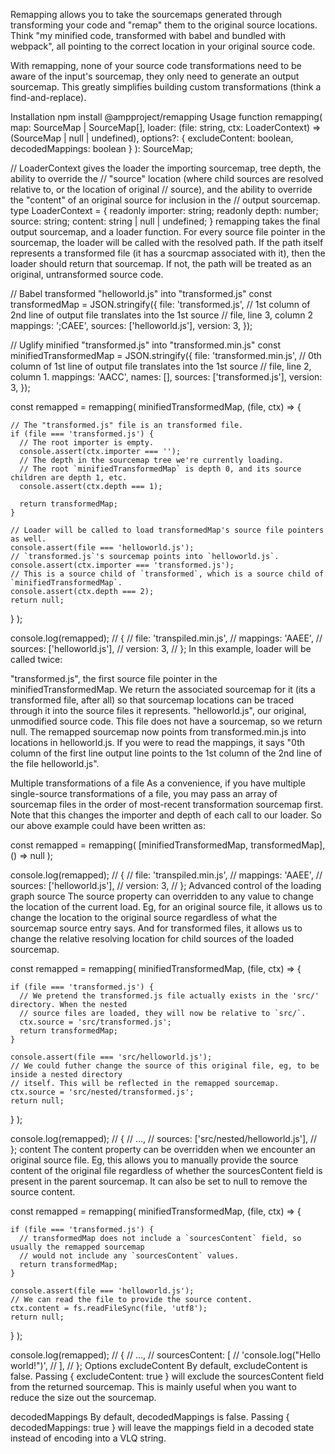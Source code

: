 Remapping allows you to take the sourcemaps generated through transforming your code and "remap" them to the original source locations. Think "my minified code, transformed with babel and bundled with webpack", all pointing to the correct location in your original source code.

With remapping, none of your source code transformations need to be aware of the input's sourcemap, they only need to generate an output sourcemap. This greatly simplifies building custom transformations (think a find-and-replace).

Installation
npm install @ampproject/remapping
Usage
function remapping(
  map: SourceMap | SourceMap[],
  loader: (file: string, ctx: LoaderContext) => (SourceMap | null | undefined),
  options?: { excludeContent: boolean, decodedMappings: boolean }
): SourceMap;

// LoaderContext gives the loader the importing sourcemap, tree depth, the ability to override the
// "source" location (where child sources are resolved relative to, or the location of original
// source), and the ability to override the "content" of an original source for inclusion in the
// output sourcemap.
type LoaderContext = {
 readonly importer: string;
 readonly depth: number;
 source: string;
 content: string | null | undefined;
}
remapping takes the final output sourcemap, and a loader function. For every source file pointer in the sourcemap, the loader will be called with the resolved path. If the path itself represents a transformed file (it has a sourcmap associated with it), then the loader should return that sourcemap. If not, the path will be treated as an original, untransformed source code.

// Babel transformed "helloworld.js" into "transformed.js"
const transformedMap = JSON.stringify({
  file: 'transformed.js',
  // 1st column of 2nd line of output file translates into the 1st source
  // file, line 3, column 2
  mappings: ';CAEE',
  sources: ['helloworld.js'],
  version: 3,
});

// Uglify minified "transformed.js" into "transformed.min.js"
const minifiedTransformedMap = JSON.stringify({
  file: 'transformed.min.js',
  // 0th column of 1st line of output file translates into the 1st source
  // file, line 2, column 1.
  mappings: 'AACC',
  names: [],
  sources: ['transformed.js'],
  version: 3,
});

const remapped = remapping(
  minifiedTransformedMap,
  (file, ctx) => {

    // The "transformed.js" file is an transformed file.
    if (file === 'transformed.js') {
      // The root importer is empty.
      console.assert(ctx.importer === '');
      // The depth in the sourcemap tree we're currently loading.
      // The root `minifiedTransformedMap` is depth 0, and its source children are depth 1, etc.
      console.assert(ctx.depth === 1);

      return transformedMap;
    }

    // Loader will be called to load transformedMap's source file pointers as well.
    console.assert(file === 'helloworld.js');
    // `transformed.js`'s sourcemap points into `helloworld.js`.
    console.assert(ctx.importer === 'transformed.js');
    // This is a source child of `transformed`, which is a source child of `minifiedTransformedMap`.
    console.assert(ctx.depth === 2);
    return null;
  }
);

console.log(remapped);
// {
//   file: 'transpiled.min.js',
//   mappings: 'AAEE',
//   sources: ['helloworld.js'],
//   version: 3,
// };
In this example, loader will be called twice:

"transformed.js", the first source file pointer in the minifiedTransformedMap. We return the associated sourcemap for it (its a transformed file, after all) so that sourcemap locations can be traced through it into the source files it represents.
"helloworld.js", our original, unmodified source code. This file does not have a sourcemap, so we return null.
The remapped sourcemap now points from transformed.min.js into locations in helloworld.js. If you were to read the mappings, it says "0th column of the first line output line points to the 1st column of the 2nd line of the file helloworld.js".

Multiple transformations of a file
As a convenience, if you have multiple single-source transformations of a file, you may pass an array of sourcemap files in the order of most-recent transformation sourcemap first. Note that this changes the importer and depth of each call to our loader. So our above example could have been written as:

const remapped = remapping(
  [minifiedTransformedMap, transformedMap],
  () => null
);

console.log(remapped);
// {
//   file: 'transpiled.min.js',
//   mappings: 'AAEE',
//   sources: ['helloworld.js'],
//   version: 3,
// };
Advanced control of the loading graph
source
The source property can overridden to any value to change the location of the current load. Eg, for an original source file, it allows us to change the location to the original source regardless of what the sourcemap source entry says. And for transformed files, it allows us to change the relative resolving location for child sources of the loaded sourcemap.

const remapped = remapping(
  minifiedTransformedMap,
  (file, ctx) => {

    if (file === 'transformed.js') {
      // We pretend the transformed.js file actually exists in the 'src/' directory. When the nested
      // source files are loaded, they will now be relative to `src/`.
      ctx.source = 'src/transformed.js';
      return transformedMap;
    }

    console.assert(file === 'src/helloworld.js');
    // We could futher change the source of this original file, eg, to be inside a nested directory
    // itself. This will be reflected in the remapped sourcemap.
    ctx.source = 'src/nested/transformed.js';
    return null;
  }
);

console.log(remapped);
// {
//   …,
//   sources: ['src/nested/helloworld.js'],
// };
content
The content property can be overridden when we encounter an original source file. Eg, this allows you to manually provide the source content of the original file regardless of whether the sourcesContent field is present in the parent sourcemap. It can also be set to null to remove the source content.

const remapped = remapping(
  minifiedTransformedMap,
  (file, ctx) => {

    if (file === 'transformed.js') {
      // transformedMap does not include a `sourcesContent` field, so usually the remapped sourcemap
      // would not include any `sourcesContent` values.
      return transformedMap;
    }

    console.assert(file === 'helloworld.js');
    // We can read the file to provide the source content.
    ctx.content = fs.readFileSync(file, 'utf8');
    return null;
  }
);

console.log(remapped);
// {
//   …,
//   sourcesContent: [
//     'console.log("Hello world!")',
//   ],
// };
Options
excludeContent
By default, excludeContent is false. Passing { excludeContent: true } will exclude the sourcesContent field from the returned sourcemap. This is mainly useful when you want to reduce the size out the sourcemap.

decodedMappings
By default, decodedMappings is false. Passing { decodedMappings: true } will leave the mappings field in a decoded state instead of encoding into a VLQ string.

